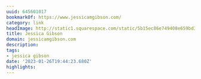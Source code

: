 ```yaml
---
uuid: 645601017
bookmarkOf: https://www.jessicamgibson.com/
category: link
headImage: http://static1.squarespace.com/static/5b15ec86e749408e659bd3c4/t/5d813d5129447844308f3f4c/1568750931171/Website-lexicon.jpg?format=1500w
title: Jessica Gibson
domain: jessicamgibson.com
description:
tags:
- jessica gibson
date: '2023-01-26T19:44:23.680Z'
highlights:
---
```



